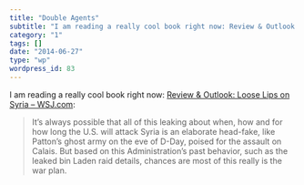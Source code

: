 ```yaml
---
title: "Double Agents"
subtitle: "I am reading a really cool book right now: Review & Outlook: Loose Lips on Syria – WSJ.com"
category: "1"
tags: []
date: "2014-06-27"
type: "wp"
wordpress_id: 83
---
```

I am reading a really cool book right now: [Review & Outlook: Loose Lips on Syria – WSJ.com](http://online.wsj.com/article/SB10001424127887324591204579039011328308776.html?mod=rss_opinion_main&utm_source=feedburner&utm_medium=feed&utm_campaign=Feed%3A+wsj%2Fxml%2Frss%2F3_7041+%28WSJ.com%3A+Opinion%29&utm_content=My+Yahoo):

> It’s always possible that all of this leaking about when, how and for how long the U.S. will attack Syria is an elaborate head-fake, like Patton’s ghost army on the eve of D-Day, poised for the assault on Calais. But based on this Administration’s past behavior, such as the leaked bin Laden raid details, chances are most of this really is the war plan.